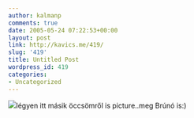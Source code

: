 ```yaml
---
author: kalmanp
comments: true
date: 2005-05-24 07:22:53+00:00
layout: post
link: http://kavics.me/419/
slug: '419'
title: Untitled Post
wordpress_id: 419
categories:
- Uncategorized
---
```


![](http://kavics.freeblog.hu/Files/öcssbrunos.JPG)légyen itt másik öccsömről is picture..meg Brúnó is:)
